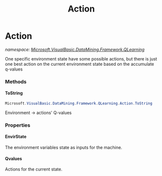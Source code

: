﻿---
title: Action
---

# Action
_namespace: [Microsoft.VisualBasic.DataMining.Framework.QLearning](N-Microsoft.VisualBasic.DataMining.Framework.QLearning.html)_

One specific environment state have some possible actions,
 but there is just one best action on the current environment state based on the accumulate q-values



### Methods

#### ToString
```csharp
Microsoft.VisualBasic.DataMining.Framework.QLearning.Action.ToString
```
Environment -> actions' Q-values


### Properties

#### EnvirState
The environment variables state as inputs for the machine.
#### Qvalues
Actions for the current state.
